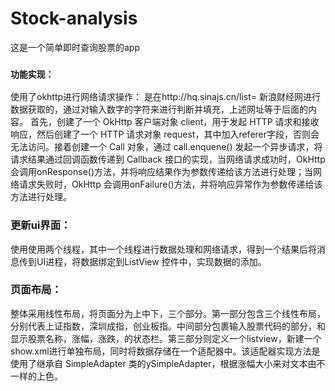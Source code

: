 # Stock-analysis
这是一个简单即时查询股票的app

### `功能实现：`

使用了okhttp进行网络请求操作：
是在http://hq.sinajs.cn/list= 新浪财经网进行数据获取的，通过对输入数字的字符来进行判断并填充，上述网址等于后面的内容。
首先，创建了一个 OkHttp 客户端对象 client，用于发起 HTTP 请求和接收响应，然后创建了一个 HTTP 请求对象 request，其中加入referer字段，否则会无法访问。接着创建一个 Call 对象，通过 call.enquene() 发起一个异步请求，将请求结果通过回调函数传递到 Callback 接口的实现，当网络请求成功时，OkHttp 会调用onResponse()方法，并将响应结果作为参数传递给该方法进行处理；当网络请求失败时，OkHttp 会调用onFailure()方法，并将响应异常作为参数传递给该方法进行处理。

### 更新ui界面：
使用使用两个线程，其中一个线程进行数据处理和网络请求，得到一个结果后将消息传到UI进程，将数据绑定到ListView 控件中，实现数据的添加。


### 页面布局：
整体采用线性布局，将页面分为上中下，三个部分。第一部分包含三个线性布局，分别代表上证指数，深圳成指，创业板指。中间部分包裹输入股票代码的部分，和显示股票名称，涨幅，涨跌，的状态栏。第三部分则定义一个listview，新建一个show.xml进行单独布局，同时将数据存储在一个适配器中。该适配器实现方法是使用了继承自 SimpleAdapter 类的ySimpleAdapter，根据涨幅大小来对文本由不一样的上色。

